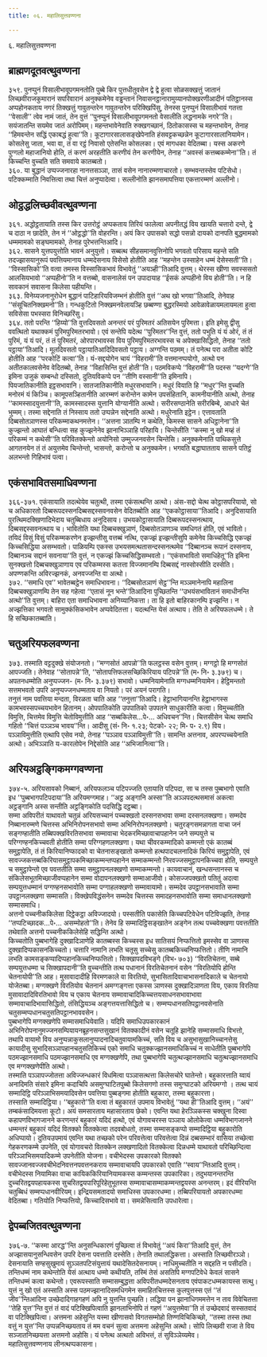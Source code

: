 ```yaml
---
title: ०६. महालिसुत्तवण्णना

---
```

६. महालिसुत्तवण्णना  


## ब्राह्मणदूतवत्थुवण्णना

३५९. पुनप्पुनं विसालीभावूपगमनतोति पुब्बे किर पुत्तधीतुवसेन द्वे द्वे हुत्वा सोळसक्खत्तुं जातानं लिच्छवीराजकुमारानं सपरिवारानं अनुक्कमेनेव वड्ढन्तानं निवासनट्ठानारामुय्यानपोक्खरणीआदीनं पतिट्ठानस्स अप्पहोनकताय नगरं तिक्खत्तुं गावुतन्तरेन गावुतन्तरेन परिक्खिपिंसु, तेनस्स पुनप्पुनं विसालीभावं गतत्ता ‘‘वेसाली’’ त्वेव नामं जातं, तेन वुत्तं ‘‘पुनप्पुनं विसालीभावूपगमनतो वेसालीति लद्धनामके नगरे’’ति। सयंजातन्ति सयमेव जातं अरोपिमम्। महन्तभावेनेवाति रुक्खगच्छानं, ठितोकासस्स च महन्तभावेन, तेनाह ‘‘हिमवन्तेन सद्धिं एकाबद्धं हुत्वा’’ति। कूटागारसालासङ्खेपेनाति हंसवट्टकच्छन्नेन कूटागारसालानियामेन। कोसलेसु जाता, भवा वा, तं वा रट्ठं निवासो एतेसन्ति कोसलका। एवं मागधका वेदितब्बा। यस्स अकरणे पुग्गलो महाजानियो होति, तं करणं अरहतीति करणीयं तेन करणीयेन, तेनाह ‘‘अवस्सं कत्तब्बकम्मेना’’ति। तं किच्चन्ति वुच्चति सति समवाये कातब्बतो।  
३६०. या बुद्धानं उप्पज्जनारहा नानत्तसञ्ञा, तासं वसेन नानारम्मणाचारतो। सम्भवन्तस्सेव पटिसेधो। पटिक्कम्माति निवत्तित्वा तथा चित्तं अनुप्पादेत्वा। सल्लीनोति झानसमापत्तिया एकत्तारम्मणं अल्लीनो।  


## ओट्ठद्धलिच्छवीवत्थुवण्णना

३६१. अद्धोट्ठतायाति तस्स किर उत्तरोट्ठं अप्पकताय तिरियं फालेत्वा अपनीतद्धं विय खायति चत्तारो दन्ते, द्वे च दाठा न छादेति, तेन नं ‘‘ओट्ठद्धो’’ति वोहरन्ति। अयं किर उपासको सद्धो पसन्नो दायको दानपति बुद्धमामको धम्ममामको सङ्घमामको, तेनाह पुरेभत्तन्तिआदि।  
३६२. सासने युत्तपयुत्तोति भावनं अनुयुत्तो। सब्बत्थ सीहसमानवुत्तिनोपि भगवतो परिसाय महन्ते सति तदज्झासयानुरूपं पवत्तियमानाय धम्मदेसनाय विसेसो होतीति आह ‘‘महन्तेन उस्साहेन धम्मं देसेस्सती’’ति।  
‘‘विस्सासिको’’ति वत्वा तमस्स विस्सासिकभावं विभावेतुं ‘‘अयञ्ही’’तिआदि वुत्तम्। थेरस्स खीणा सवस्ससतो आलसियभावो ‘‘अप्पहीनो’’ति न वत्तब्बो, वासनालेसं पन उपादायाह ‘‘ईसकं अप्पहीनो विय होती’’ति। न हि सावकानं सवासना किलेसा पहीयन्ति।  
३६३. विनेय्यजनानुरोधेन बुद्धानं पाटिहारियविजम्भनं होतीति वुत्तं ‘‘अथ खो भगवा’’तिआदि, तेनेवाह ‘‘संसूचितनिक्खमनो’’ति। गन्धकुटितो निक्खमनवेलायञ्हि छब्बण्णा बुद्धरस्मियो आवेळावेळायमलायमला हुत्वा सविसेसा पभस्सरा विनिच्छरिंसु।  
३६४. ततो परन्ति ‘‘हिय्यो’’ति वुत्तदिवसतो अनन्तरं परं पुरिमतरं अतिसयेन पुरिमत्ता। इति इमेसु द्वीसु ववत्थितो यथाक्कमं पुरिमपुरिमतरभावो। एवं सन्तेपि यदेत्थ ‘‘पुरिमतर’’न्ति वुत्तं, ततो पभुति यं यं ओरं, तं तं पुरिमं, यं यं परं, तं तं पुरिमतरं, ओरपारभावस्स विय पुरिमपुरिमतरभावस्स च अपेक्खासिद्धितो, तेनाह ‘‘ततो पट्ठाया’’तिआदि। मूलदिवसतो पट्ठायातिआदिदिवसतो पट्ठाय। अग्गन्ति पठमम्। तं पनेत्थ परा अतीता कोटि होतीति आह ‘‘परकोटिं कत्वा’’ति। यं-सद्दयोगेन चायं ‘‘विहरामी’’ति वत्तमानप्पयोगो, अत्थो पन अतीतकालवसेनेव वेदितब्बो, तेनाह ‘‘विहासिन्ति वुत्तं होती’’ति। पठमविकप्पे ‘‘विहरामी’’ति पदस्स ‘‘यदग्गे’’ति इमिना उजुकं सम्बन्धो दस्सितो, दुतियविकप्पे पन ‘‘तीणि वस्सानी’’ति इमिनापि।  
पियजातिकानीति इट्ठसभावानि। सातजातिकानीति मधुरसभावानि। मधुरं वियाति हि ‘‘मधुर’’न्ति वुच्चति मनोरमं यं किञ्चि। कामूपसञ्हितानीति आरम्मणं करोन्तेन कामेन उपसंहितानि, कामनीयानीति अत्थो, तेनाह ‘‘कामस्सादयुत्तानी’’ति, कामस्सादस्स युत्तानि योग्यानीति अत्थो। सरीरसण्ठानेति सरीरबिम्बे, आधारे चेतं भुम्मम्। तस्मा सद्देनाति तं निस्साय ततो उप्पन्नेन सद्देनाति अत्थो। मधुरेनाति इट्ठेन। एत्तावताति दिब्बसोतञाणस्स परिकम्माकथनमत्तेन। ‘‘अत्तना ञातम्पि न कथेति, किमस्स सासने अधिट्ठानेना’’ति कुज्झन्तो आघातं बन्धित्वा सह कुज्झनेनेव झानाभिञ्ञाहि परिहायि। चिन्तेसीति ‘‘कस्मा नु खो मय्हं तं परिकम्मं न कथेसी’’ति परिवितक्केन्तो अयोनिसो उम्मुज्जनवसेन चिन्तेसि। अनुक्कमेनाति पाथिकसुत्ते आगतनयेन तं तं अयुत्तमेव चिन्तेन्तो, भासन्तो, करोन्तो च अनुक्कमेन। भगवति बद्धाघातताय सासने पतिट्ठं अलभन्तो गिहिभावं पत्वा।  


## एकंसभावितसमाधिवण्णना

३६६-३७१. एकंसायाति तदत्थेयेव चतुत्थी, तस्मा एकंसत्थन्ति अत्थो। अंस-सद्दो चेत्थ कोट्ठासपरियायो, सो च अधिकारतो दिब्बरूपदस्सनदिब्बसद्दस्सवनवसेन वेदितब्बोति आह ‘‘एककोट्ठासाया’’तिआदि। अनुदिसायाति पुरत्थिमदक्खिणादिभेदाय चतुब्बिधाय अनुदिसाय। उभयकोट्ठासायाति दिब्बरूपदस्सनत्थाय, दिब्बसद्दस्सवनत्थाय च। भावितोति यथा दिब्बचक्खुञाणं, दिब्बसोतञाणञ्च समधिगतं होति, एवं भावितो। तयिदं विसुं विसुं परिकम्मकरणेन इज्झन्तीसु वत्तब्बं नत्थि, एकज्झं इज्झन्तीसुपि कमेनेव किच्चसिद्धि एकज्झं किच्चसिद्धिया असम्भवतो। पाळियम्पि एकस्स उभयसमत्थतासन्दस्सनत्थमेव ‘‘दिब्बानञ्च रूपानं दस्सनाय, दिब्बानञ्च सद्दानं सवनाया’’ति वुत्तं, न एकज्झं किच्चसिद्धिसम्भवतो। ‘‘एकंसभावितो समाधिहेतू’’ति इमिना सुनक्खत्तो दिब्बचक्खुञाणाय एव परिकम्मस्स कतत्ता विज्जमानम्पि दिब्बसद्दं नास्सोस्सीति दस्सेति। अपण्णकन्ति अविरज्झनकं, अनवज्जन्ति वा अत्थो।  
३७२. ‘‘समाधि एव’’ भावेतब्बट्ठेन समाधिभावना। ‘‘दिब्बसोतञाणं सेट्ठ’’न्ति मञ्ञमानेनापि महालिना दिब्बचक्खुञाणम्पि तेन सह गहेत्वा ‘‘एतासं नून भन्ते’’तिआदिना पुच्छितन्ति ‘‘उभयंसभावितानं समाधीनन्ति अत्थो’’ति वुत्तम्। बाहिरा एता समाधिभावना अनिय्यानिकत्ता। ता हि इतो बाहिरकानम्पि इज्झन्ति। न अज्झत्तिका भगवतो सामुक्कंसिकभावेन अप्पवेदितत्ता। यदत्थन्ति येसं अत्थाय। तेति ते अरियफलधम्मे। ते हि सच्छिकातब्बाति।  


## चतुअरियफलवण्णना

३७३. तस्माति वट्टदुक्खे संयोजनतो। ‘‘मग्गसोतं आपन्नो’’ति फलट्ठस्स वसेन वुत्तम्। मग्गट्ठो हि मग्गसोतं आपज्जति। तेनेवाह ‘‘सोतापन्ने’’ति, ‘‘सोतापत्तिफलसच्छिकिरियाय पटिपन्ने’’ति (म॰ नि॰ ३.३७९) च। अपतनधम्मोति अनुप्पज्जन- (म॰ नि॰ ३.३७९) सभावो। धम्मनियामेनाति मग्गधम्मनियामेन। हेट्ठिमन्ततो सत्तमभवतो उपरि अनुप्पज्जनधम्मताय वा नियतो। परं अयनं परागति।  
तनुत्तं नाम पवत्तिया मन्दता, विरळता चाति आह ‘‘तनुत्ता’’तिआदि। हेट्ठाभागियानन्ति हेट्ठाभागस्स कामभवस्सपच्चयभावेन हितानम्। ओपपातिकोति उपपातिको उपपतने साधुकारीति कत्वा। विमुच्चतीति विमुत्ति, चित्तमेव विमुत्ति चेतोविमुत्तीति आह ‘‘सब्बकिलेस…पे॰… अधिवचन’’न्ति। चित्तसीसेन चेत्थ समाधि गहितो ‘‘चित्तं पञ्ञञ्च भावय’’न्ति। आदीसु (सं॰ नि॰ १.२३; पेटको॰ २२; मि॰ प॰ २.९) विय। पञ्ञाविमुत्तीति एत्थापि एसेव नयो, तेनाह ‘‘पञ्ञाव पञ्ञाविमुत्ती’’ति। सामन्ति अत्तनाव, अपरप्पच्चयेनाति अत्थो। अभिञ्ञाति य-कारलोपेन निद्देसोति आह ‘‘अभिजानित्वा’’ति।  


## अरियअट्ठङ्गिकमग्गवण्णना

३७४-५. अरियसावको निब्बानं, अरियफलञ्च पटिपज्जति एतायाति पटिपदा, सा च तस्स पुब्बभागो एवाति इध ‘‘पुब्बभागपटिपदाया’’ति अरियमग्गमाह। ‘‘अट्ठ अङ्गानि अस्सा’’ति अञ्ञपदत्थसमासं अकत्वा अट्ठङ्गानि अस्स सन्तीति अट्ठङ्गिकोति पदसिद्धि दट्ठब्बा।  
सम्मा अविपरीतं याथावतो चतुन्नं अरियसच्चानं पच्चक्खतो दस्सनसभावा सम्मा दस्सनलक्खणा। सम्मदेव निब्बानारम्मणे चित्तस्स अभिनिरोपनसभावो सम्मा अभिनिरोपनलक्खणो। चतुरङ्गसमन्नागता वाचा जनं सङ्गण्हातीति तब्बिपक्खविरतिसभावा सम्मावाचा भेदकरमिच्छावाचापहानेन जने सम्पयुत्ते च परिग्गण्हनकिच्चवती होतीति सम्मा परिग्गहणलक्खणा। यथा चीवरकम्मादिको कम्मन्तो एकं कातब्बं समुट्ठापेति, तं तं किरियानिप्फादको वा चेतनासङ्खातो कम्मन्तो हत्थपादचलनादिकं किरियं समुट्ठापेति, एवं सावज्जकत्तब्बकिरियासमुट्ठापकमिच्छाकम्मन्तप्पहानेन सम्माकम्मन्तो निरवज्जसमुट्ठापनकिच्चवा होति, सम्पयुत्ते च समुट्ठापेन्तो एव पवत्ततीति सम्मा समुट्ठापनलक्खणो सम्माकम्मन्तो। कायवाचानं, खन्धसन्तानस्स च संकिलेसभूतमिच्छाजीवप्पहानेन सम्मा वोदापनलक्खणो सम्माआजीवो। कोसज्जपक्खतो पतितुं अदत्वा सम्पयुत्तधम्मानं पग्गण्हनसभावोति सम्मा पग्गाहलक्खणो सम्मावायामो। सम्मदेव उपट्ठानसभावाति सम्मा उपट्ठानलक्खणा सम्मासति। विक्खेपविद्धंसनेन सम्मदेव चित्तस्स समादहनसभावोति सम्मा समाधानलक्खणो सम्मासमाधि।  
अत्तनो पच्चनीककिलेसा दिट्ठेकट्ठा अविज्जादयो। पस्सतीति पकासेति किच्चपटिवेधेन पटिविज्झति, तेनाह ‘‘तप्पटिच्छादक…पे॰… असम्मोहतो’’ति। तेनेव हि सम्मादिट्ठिसङ्खातेन अङ्गेन तत्थ पच्चवेक्खणा पवत्ततीति तथेवाति अत्तनो पच्चनीककिलेसेहि सद्धिन्ति अत्थो।  
किच्चतोति पुब्बभागेहि दुक्खादिञाणेहि कातब्बस्स किच्चस्स इध सातिसयं निप्फत्तितो इमस्सेव वा ञाणस्स दुक्खादिप्पकासनकिच्चतो। चत्तारि नामानि लभति चतूसु सच्चेसु कातब्बकिच्चनिप्फत्तितो। तीणि नामानि लभति कामसङ्कप्पादिप्पहानकिच्चनिप्फत्तितो। सिक्खापदविभङ्गे (विभ॰ ७०३) ‘‘विरतिचेतना, सब्बे सम्पयुत्तधम्मा च सिक्खापदानी’’ति वुच्चन्तीति तत्थ पधानानं विरतिचेतनानं वसेन ‘‘विरतियोपि होन्ति चेतनायोपी’’ति आह। मुसावादादीहि विरमणकाले वा विरतियो, सुभासितादिवाचाभासनादिकाले च चेतनायो योजेतब्बा। मग्गक्खणे विरतियोव चेतनानं अमग्गङ्गत्ता एकस्स ञाणस्स दुक्खादिञाणता विय, एकाय विरतिया मुसावादादिविरतिभावो विय च एकाय चेतनाय सम्मावाचादिकिच्चत्तयसाधनसभावाभावा सम्मावाचादिभावासिद्धितो, तंसिद्धियञ्च अङ्गत्तयत्तासिद्धितो च। सम्मप्पधानसतिपट्ठानवसेनाति चतुसम्मप्पधानचतुसतिपट्ठानभाववसेन।  
पुब्बभागेपि मग्गक्खणेपि सम्मासमाधियेवाति। यदिपि समाधिउपकारकानं अभिनिरोपनानुमज्जनसम्पियायनब्रूहनसन्तसुखानं वितक्कादीनं वसेन चतूहि झानेहि सम्मासमाधि विभत्तो, तथापि वायामो विय अनुप्पन्नाकुसलानुप्पादनादिचतुवायामकिच्चं, सति विय च असुभासुखानिच्चानत्तेसु कायादीसु सुभादिसञ्ञापहानचतुसतिकिच्चं एको समाधि चतुक्कज्झानसमाधिकिच्चं न साधेतीति पुब्बभागेपि पठमज्झानसमाधि पठमज्झानसमाधि एव मग्गक्खणेपि, तथा पुब्बभागेपि चतुत्थज्झानसमाधि चतुत्थज्झानसमाधि एव मग्गक्खणेपीति अत्थो।  
तस्माति पञ्ञापज्जोतत्ता अविज्जन्धकारं विधमित्वा पञ्ञासत्थत्ता किलेसचोरे घातेन्तो। बहुकारत्ताति य्वायं अनादिमति संसारे इमिना कदाचिपि असमुग्घाटितपुब्बो किलेसगणो तस्स समुग्घाटको अरियमग्गो । तत्थ चायं सम्मादिट्ठि परिञ्ञाभिसमयादिवसेन पवत्तिया पुब्बङ्गमा होतीति बहुकारा, तस्मा बहुकारत्ता।  
तस्साति सम्मादिट्ठिया। ‘‘बहुकारो’’ति वत्वा तं बहुकारतं उपमाय विभावेतुं ‘‘यथा ही’’तिआदि वुत्तम्। ‘‘अयं’’ तम्बकंसादिमयत्ता कूटो। अयं समसारताय महासारताय छेको। एवन्ति यथा हेरञ्ञिकस्स चक्खुना दिस्वा कहापणविभागजानने करणन्तरं बहुकारं यदिदं हत्थो, एवं योगावचरस्स पञ्ञाय ओलोकेत्वा धम्मविभागजानने धम्मन्तरं बहुकारं यदिदं वितक्को वितक्केत्वा तदवबोधतो, तस्मा सम्मासङ्कप्पो सम्मादिट्ठिया बहुकारोति अधिप्पायो। दुतियउपमायं एवन्ति यथा तच्छको परेन परिवत्तेत्वा परिवत्तेत्वा दिन्नं दब्बसम्भारं वासिया तच्छेत्वा गेहकरणकम्मे उपनेति, एवं योगावचरो वितक्केन लक्खणादितो वितक्केत्वा दिन्नधम्मे याथावतो परिच्छिन्दित्वा परिञ्ञाभिसमयादिकम्मे उपनेतीति योजना। वचीभेदस्स उपकारको वितक्को सावज्जानवज्जवचीभेदनिवत्तनपवत्तनकराय सम्मावाचायपि उपकारको एवाति ‘‘स्वाय’’न्तिआदि वुत्तम्।  
वचीभेदस्स नियामिका वाचा कायिककिरियानियामकस्स कम्मन्तस्स उपकारिका। तदुभयानन्तरन्ति दुच्चरितद्वयपहायकस्स सुचरितद्वयपारिपूरिहेतुभूतस्स सम्मावाचासम्माकम्मन्तद्वयस्स अनन्तरम्। इदं वीरियन्ति चतुब्बिधं सम्मप्पधानवीरियम्। इन्द्रियसमतादयो समाधिस्स उपकारधम्मा। तब्बिपरियायतो अपकारधम्मा वेदितब्बा। गतियोति निप्फत्तियो, किच्चादिसभावे वा। समन्नेसित्वाति उपधारेत्वा।  


## द्वेपब्बजितवत्थुवण्णना

३७६-७. ‘‘कस्मा आरद्ध’’न्ति अनुसन्धिकारणं पुच्छित्वा तं विभावेतुं ‘‘अयं किरा’’तिआदि वुत्तं, तेन अज्झासयानुसन्धिवसेन उपरि देसना पवत्ताति दस्सेति। तेनाति तथालद्धिकत्ता। अस्साति लिच्छवीरञ्ञो। देसनायाति सण्हसुखुमायं सुञ्ञतपटिसंयुत्तायं यथादेसितदेसनायम्। नाधिमुच्चतीति न सद्दहति न पसीदति। तन्तिधम्मं नाम कथेन्तोति येसं अत्थाय धम्मो कथीयति, तस्मिं तेसं असतिपि मग्गपटिवेधे केवलं सासने तन्तिधम्मं कत्वा कथेन्तो। एवरूपस्साति सम्मासम्बुद्धत्ता अविपरीतधम्मदेसनताय एवंपाकटधम्मकायस्स सत्थु। युत्तं नु खो एतं अस्साति अस्स पठमज्झानादिसमधिगमेन समाहितचित्तस्स कुलपुत्तस्स एतं ‘‘तं जीव’’न्तिआदिना उच्छेदादिगाहगहणं अपि नु युत्तन्ति पुच्छति। लद्धिया पन झानाधिगममत्तेन न ताव विवेचितत्ता ‘‘तेहि युत्त’’न्ति वुत्तं तं वादं पटिक्खिपित्वाति झानलाभिनोपि तं गहणं ‘‘अयुत्तमेवा’’ति तं उच्छेदवादं सस्सतवादं वा पटिक्खिपित्वा। अत्तमना अहेसुन्ति यस्मा खीणासवो विगतसम्मोहो तिण्णविचिकिच्छो, ‘‘तस्मा तस्स तथा वत्तुं न युत्त’’न्ति उप्पन्ननिच्छयताय तं मम वचनं सुत्वा अत्तमना अहेसुन्ति अत्थो। सोपि लिच्छवी राजा ते विय सञ्जातनिच्छयत्ता अत्तमनो अहोसि। यं पनेत्थ अत्थतो अविभत्तं, तं सुविञ्ञेय्यमेव।  
महालिसुत्तवण्णनाय लीनत्थप्पकासना।  